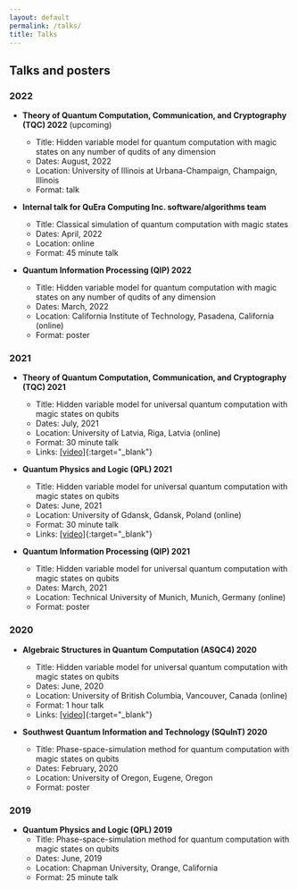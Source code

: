 ```yaml
---
layout: default
permalink: /talks/
title: Talks
---
```


## Talks and posters

### 2022
- **Theory of Quantum Computation, Communication, and Cryptography (TQC) 2022** (upcoming)
  - Title: Hidden variable model for quantum computation with magic states on any number of qudits of any dimension
  - Dates: August, 2022
  - Location: University of Illinois at Urbana-Champaign, Champaign, Illinois
  - Format: talk

- **Internal talk for QuEra Computing Inc. software/algorithms team**
  - Title: Classical simulation of quantum computation with magic states
  - Dates: April, 2022
  - Location: online
  - Format: 45 minute talk

- **Quantum Information Processing (QIP) 2022**
  - Title: Hidden variable model for quantum computation with magic states on any number of qudits of any dimension
  - Dates: March, 2022
  - Location: California Institute of Technology, Pasadena, California (online)
  - Format: poster

### 2021
- **Theory of Quantum Computation, Communication, and Cryptography (TQC) 2021**
  - Title: Hidden variable model for universal quantum computation with magic states on qubits
  - Dates: July, 2021
  - Location: University of Latvia, Riga, Latvia (online)
  - Format: 30 minute talk
  - Links: [[video]](https://youtu.be/b1wYoOOLZCI){:target="_blank"}

- **Quantum Physics and Logic (QPL) 2021**
  - Title: Hidden variable model for universal quantum computation with magic states on qubits
  - Dates: June, 2021
  - Location: University of Gdansk, Gdansk, Poland (online)
  - Format: 30 minute talk
  - Links: [[video]](https://youtu.be/ZJwLBAiV_Zc){:target="_blank"}

- **Quantum Information Processing (QIP) 2021**
  - Title: Hidden variable model for universal quantum computation with magic states on qubits
  - Dates: March, 2021
  - Location: Technical University of Munich, Munich, Germany (online)
  - Format: poster

### 2020
- **Algebraic Structures in Quantum Computation (ASQC4) 2020**
  - Title: Hidden variable model for universal quantum computation with magic states on qubits
  - Dates: June, 2020
  - Location: University of British Columbia, Vancouver, Canada (online)
  - Format: 1 hour talk
  - Links: [[video]](https://youtu.be/Oo6HHSiiJzo){:target="_blank"}

- **Southwest Quantum Information and Technology (SQuInT) 2020**
  - Title: Phase-space-simulation method for quantum computation with magic states on qubits
  - Dates: February, 2020
  - Location: University of Oregon, Eugene, Oregon
  - Format: poster

### 2019
- **Quantum Physics and Logic (QPL) 2019**
  - Title: Phase-space-simulation method for quantum computation with magic states on qubits
  - Dates: June, 2019
  - Location: Chapman University, Orange, California
  - Format: 25 minute talk
